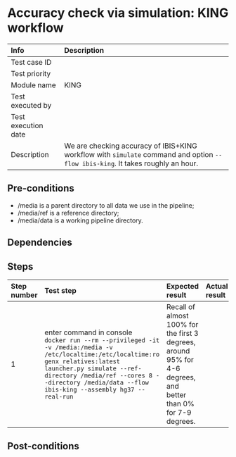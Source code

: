 # Accuracy check via simulation: KING workflow

| Info | Description |
|:--|:--|
| Test case ID  |   |
| Test priority  |   |
| Module name  | KING  |
| Test executed by  |   |
| Test execution date  |   |
| Description  | We are checking accuracy of IBIS+KING workflow with `simulate` command and option `--flow ibis-king`. It takes roughly an hour.  |

## Pre-conditions

- /media is a parent directory to all data we use in the pipeline;
- /media/ref is a reference directory;
- /media/data is a working pipeline directory.

## Dependencies

## Steps

| Step number | Test step | Expected result | Actual result | Status |  Notes|
|:--|:--|:--|:--|:--|:--|
| 1  | enter command in console <br/>```docker run --rm --privileged -it -v /media:/media -v /etc/localtime:/etc/localtime:ro genx_relatives:latest launcher.py simulate --ref-directory /media/ref --cores 8 --directory /media/data --flow ibis-king --assembly hg37 --real-run``` | Recall of almost 100% for the first 3 degrees, around 95% for 4-6 degrees, and better than 0% for 7-9 degrees.  |   | success  |   |

## Post-conditions

